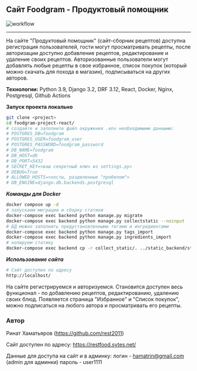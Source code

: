  ## Сайт Foodgram - Продуктовый помощник

 ![workflow](https://github.com/rest2011/foodgram-project-react/actions/workflows/main.yml/badge.svg?event=push)

---
 На сайте "Продуктовый помощник" (сайт-сборник рецептов) доступна регистрация пользователей, гости могут просматривать рецепты, после авторизации доступно добавление рецептов, редактирование и удаление своих рецептов. Авторизованные пользователи могут добавлять любые рецепты в свое избранное, список покупок (который можно скачать для похода в магазин), подписываться на других авторов.

 **Технологии:**
Python 3.9, Django 3.2, DRF 3.12, React, Docker, Nginx, Postgresql, Github Actions

 **Запуск проекта локально**

 ```bash
git clone <project>
cd foodgram-project-react/
# создайте и заполните файл окружения .env необходимыми данными:
# POSTGRES_DB=foodgram
# POSTGRES_USER=foodgram_user
# POSTGRES_PASSWORD=foodgram_password
# DB_NAME=foodgram
# DB_HOST=db
# DB_PORT=5432
# SECRET_KEY=<ваш секретный ключ из settings.py>
# DEBUG=True
# ALLOWED_HOSTS=<хосты, разделенные "пробелом">
# DB_ENGINE=django.db.backends.postgresql
 ```

***Команды для Docker***
 ```bash
docker compose up -d
# запускаем миграции и сборку статики
docker-compose exec backend python manage.py migrate
docker-compose exec backend python manage.py collectstatic --noinput
# БД можно заполнить предустановленными тегами и ингредиентами
docker-compose exec backend python manage.py tags_import
docker-compose exec backend python manage.py ingredients_import
# копируем статику
docker-compose exec backend cp -r collect_static/. ../static_backend/static_backend/
```
***Использование сайта***

```bash
# Сайт доступен по адресу
http://localhost/
```
На сайте регистрируемся и авторизуемся. Становится доступен весь функционал - по добавлению рецептов, редактированию, удалению своих блюд. Появляется страница "Избранное" и "Список покупок", можно подписаться на любого автора и просматривать его рецепты.

### Автор
Ринат Хаматьяров (https://github.com/rest2011)

Сайт доступен по адресу:
https://restfood.sytes.net/

Данные для доступа на сайт и в админку:
логин - hamatrin@gmail.com (admin для админки)
пароль - user1111
